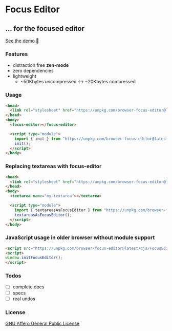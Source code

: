 # Focus Editor
## … for the focused editor

[See the demo 🚀](https://pstaender.github.io/focuseditor/)

### Features

- distraction free **zen-mode**
- zero dependencies
- lightweight
  - ~50Kbytes *un*compressed <-> ~20Kbytes compressed

### Usage

```html
<head>
  <link rel="stylesheet" href="https://unpkg.com/browser-focus-editor@latest/src/css/FocusEditor.css">
</head>
<body>
  <focus-editor></focus-editor>

  <script type="module">
    import { init } from "https://unpkg.com/browser-focus-editor@latest/src/FocusEditor.mjs"
    init();
  </script>
</body>
```

### Replacing textareas with focus-editor

```html
<head>
  <link rel="stylesheet" href="https://unpkg.com/browser-focus-editor@latest/src/css/FocusEditor.css">
</head>
<body>
  <textarea name="my-textarea"></textarea>

  <script type="module">
    import { textareasAsFocusEditor } from "https://unpkg.com/browser-focus-editor@latest/src/FocusEditor.mjs"
    textareasAsFocusEditor();
  </script>
</body>
```

### JavaScript usage in older browser without module support

```html
<script src="https://unpkg.com/browser-focus-editor@latest/cjs/FocusEditor.js"></script>
<script>
window.initFocusEditor();
</script>
```

### Todos

- [ ] complete docs
- [ ] specs
- [ ] real undos

### License

[GNU Affero General Public License](./LICENSE)
